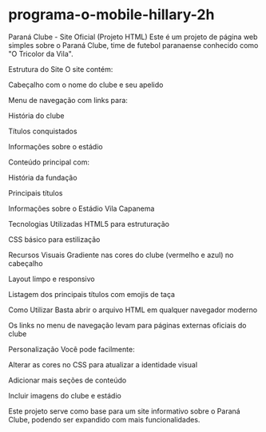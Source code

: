 # programa-o-mobile-hillary-2h
Paraná Clube - Site Oficial (Projeto HTML)
Este é um projeto de página web simples sobre o Paraná Clube, time de futebol paranaense conhecido como "O Tricolor da Vila".

Estrutura do Site
O site contém:

Cabeçalho com o nome do clube e seu apelido

Menu de navegação com links para:

História do clube

Títulos conquistados

Informações sobre o estádio

Conteúdo principal com:

História da fundação

Principais títulos

Informações sobre o Estádio Vila Capanema

Tecnologias Utilizadas
HTML5 para estruturação

CSS básico para estilização

Recursos Visuais
Gradiente nas cores do clube (vermelho e azul) no cabeçalho

Layout limpo e responsivo

Listagem dos principais títulos com emojis de taça

Como Utilizar
Basta abrir o arquivo HTML em qualquer navegador moderno

Os links no menu de navegação levam para páginas externas oficiais do clube

Personalização
Você pode facilmente:

Alterar as cores no CSS para atualizar a identidade visual

Adicionar mais seções de conteúdo

Incluir imagens do clube e estádio

Este projeto serve como base para um site informativo sobre o Paraná Clube, podendo ser expandido com mais funcionalidades.

